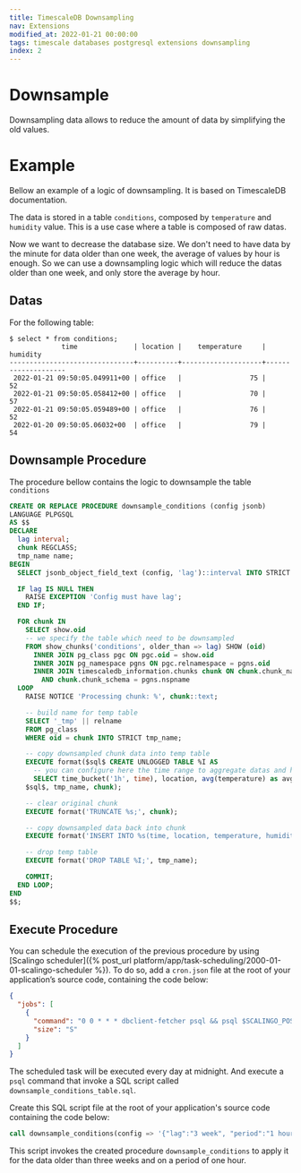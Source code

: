 ```yaml
---
title: TimescaleDB Downsampling
nav: Extensions
modified_at: 2022-01-21 00:00:00
tags: timescale databases postgresql extensions downsampling
index: 2
---
```


# Downsample

Downsampling data allows to reduce the amount of data by simplifying the old values.

# Example

Bellow an example of a logic of downsampling. It is based on TimescaleDB documentation.

The data is stored in a table `conditions`, composed by `temperature` and `humidity`
value. This is a use case where a table is composed of raw datas.

Now we want to decrease the database size. We don't need to have data by the
minute for data older than one week, the average of values by hour is enough.
So we can use a downsampling logic which will reduce the datas older than one week,
and only store the average by hour.


## Datas

For the following table:

```
$ select * from conditions;
             time              | location |    temperature     |      humidity
-------------------------------+----------+--------------------+--------------------
 2022-01-21 09:50:05.049911+00 | office   |                 75 |                 52
 2022-01-21 09:50:05.058412+00 | office   |                 70 |                 57
 2022-01-21 09:50:05.059489+00 | office   |                 76 |                 52
 2022-01-20 09:50:05.06032+00  | office   |                 79 |                 54
```

## Downsample Procedure

The procedure bellow contains the logic to downsample the table `conditions`

```sql
CREATE OR REPLACE PROCEDURE downsample_conditions (config jsonb)
LANGUAGE PLPGSQL
AS $$
DECLARE
  lag interval;
  chunk REGCLASS;
  tmp_name name;
BEGIN
  SELECT jsonb_object_field_text (config, 'lag')::interval INTO STRICT lag;

  IF lag IS NULL THEN
    RAISE EXCEPTION 'Config must have lag';
  END IF;

  FOR chunk IN
    SELECT show.oid
    -- we specify the table which need to be downsampled
    FROM show_chunks('conditions', older_than => lag) SHOW (oid)
      INNER JOIN pg_class pgc ON pgc.oid = show.oid
      INNER JOIN pg_namespace pgns ON pgc.relnamespace = pgns.oid
      INNER JOIN timescaledb_information.chunks chunk ON chunk.chunk_name = pgc.relname
        AND chunk.chunk_schema = pgns.nspname
  LOOP
    RAISE NOTICE 'Processing chunk: %', chunk::text;

    -- build name for temp table
    SELECT '_tmp' || relname
    FROM pg_class
    WHERE oid = chunk INTO STRICT tmp_name;

    -- copy downsampled chunk data into temp table
    EXECUTE format($sql$ CREATE UNLOGGED TABLE %I AS
      -- you can configure here the time range to aggregate datas and how you do it. Here we used `avg` function on 1 hour
      SELECT time_bucket('1h', time), location, avg(temperature) as avg_temperature, avg(humidity) as avg_humidity FROM %s GROUP BY 1, 2;
    $sql$, tmp_name, chunk);

    -- clear original chunk
    EXECUTE format('TRUNCATE %s;', chunk);

    -- copy downsampled data back into chunk
    EXECUTE format('INSERT INTO %s(time, location, temperature, humidity) SELECT * FROM %I;', chunk, tmp_name);

    -- drop temp table
    EXECUTE format('DROP TABLE %I;', tmp_name);

    COMMIT;
  END LOOP;
END
$$;
```

## Execute Procedure

You can schedule the execution of the previous procedure by using
[Scalingo scheduler]({% post_url platform/app/task-scheduling/2000-01-01-scalingo-scheduler %}).
To do so, add a `cron.json` file at the root of your application’s source code,
containing the code below:

```json
{
  "jobs": [
    {
      "command": "0 0 * * * dbclient-fetcher psql && psql $SCALINGO_POSTGRESQL_URL -f downsample_conditions_table.sql",
      "size": "S"
    }
  ]
}
```

The scheduled task will be executed every day at midnight. And execute a `psql`
command that invoke a SQL script called `downsample_conditions_table.sql`.

Create this SQL script file at the root of your application's source code containing
the code below:

```sql
call downsample_conditions(config => '{"lag":"3 week", "period":"1 hour"}');
```

This script invokes the created procedure `downsample_conditions` to apply it for
the data older than three weeks and on a period of one hour.
